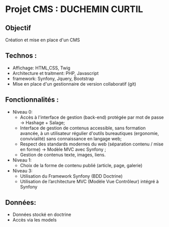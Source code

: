 # Projet CMS : DUCHEMIN CURTIL

## Objectif

Création et mise en place d'un CMS

## Technos :
  * Affichage: HTML,CSS, Twig
  * Architecture et traitment: PHP, Javascript
  * framework: Synfony, Jquery, Bootstrap
  * Mise en place d'un gestionnaire de version collaboratif (git)

## Fonctionnalités :
* Niveau 0:
  * Accès à l'interface de gestion (back-end) protégée par mot de passe -> Hashage + Salage;
  * Interface de gestion de contenus accessible, sans formation avancée, à un utilisateur régulier d'outils bureautiques (ergonomie, convivialité) sans connaissance en langage web;
  * Respect des standards modernes du web (séparation contenu / mise en forme) -> Modèle MVC avec Synfony ;
  * Gestion de contenus texte, images, liens.
* Niveau 1:
  * Choix de la forme de contenu publié (article, page, galerie)
* Niveau 3:
  * Utilisation du Framework Synfony (BDD Doctrine)
  * Utilisation de l’architecture MVC (Modèle Vue Contrôleur) intégré à Synfony

## Données:
  * Données stocké en doctrine
  * Accès via les models